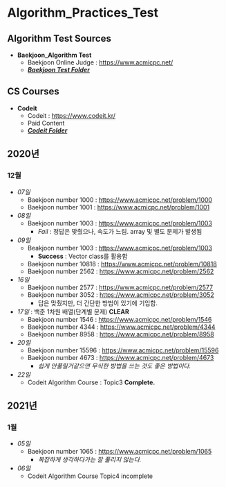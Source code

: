 # Algorithm_Practices_Test

## Algorithm Test Sources
* **Baekjoon_Algorithm Test**
  * Baekjoon Online Judge : https://www.acmicpc.net/  
  * [***Baekjoon Test Folder***](./Baekjoon_test)

## CS Courses
* **Codeit**
  * Codeit : https://www.codeit.kr/
  * Paid Content
  * [***Codeit Folder***](./Codeit_Code)

## **2020년**
### 12월
* *07일*  
  * Baekjoon number 1000 : https://www.acmicpc.net/problem/1000
  * Baekjoon number 1001 : https://www.acmicpc.net/problem/1001
* *08일*
  * Baekjoon number 1003 : https://www.acmicpc.net/problem/1003
    * *Fail* : 정답은 맞췄으나, 속도가 느림. array 및 별도 문제가 발생됨
* *09일*  
  * Beakjoon number 1003 : https://www.acmicpc.net/problem/1003
    * **Success** : Vector class를 활용함
  * Baekjoon number 10818 : https://www.acmicpc.net/problem/10818
  * Baekjoon number 2562 : https://www.acmicpc.net/problem/2562
* *16일*
  * Baekjoon number 2577 : https://www.acmicpc.net/problem/2577
  * Baekjoon number 3052 : https://www.acmicpc.net/problem/3052
    * 답은 맞췄지만, 더 간단한 방법이 있기에 기입함.
* *17일* : 백준 1차원 배열(단계별 문제) **CLEAR**
  * Baekjoon number 1546 : https://www.acmicpc.net/problem/1546
  * Baekjoon number 4344 : https://www.acmicpc.net/problem/4344
  * Baekjoon number 8958 : https://www.acmicpc.net/problem/8958
* *20일*
  * Baekjoon number 15596 : https://www.acmicpc.net/problem/15596
  * Baekjoon number 4673 : https://www.acmicpc.net/problem/4673
    * *쉽게 안풀릴거같으면 무식한 방법을 쓰는 것도 좋은 방법이다.*
* *22일*
  * Codeit Algorithm Course : Topic3 **Complete.**

## **2021년**
### 1월
* *05일*
  * Baekjoon number 1065 : https://www.acmicpc.net/problem/1065
    * *복잡하게 생각하다가는 잘 풀리지 않는다.*
* *06일*
  * Codeit Algorithm Course Topic4 incomplete